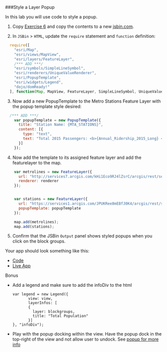 ###Style a Layer Popup

In this lab you will use code to style a popup.

1. Copy [Exercise 6](https://github.com/jofraley/Hacking_JavaScript/blob/master/labs/jsapi/style_feature_layer/js411_stylingfeatures.html) and copy the contents to a new [jsbin.com](http://jsbin.com).

2. In `JSBin` > `HTML`, update the `require` statement and `function` definition:

  ```javascript
    require([
      "esri/Map",
      "esri/views/MapView",
      "esri/layers/FeatureLayer",
      /*** ADD ***/
      "esri/symbols/SimpleLineSymbol",
      "esri/renderers/UniqueValueRenderer",
      "esri/PopupTemplate",
      "esri/widgets/Legend",
      "dojo/domReady!"
    ], function(Map, MapView, FeatureLayer, SimpleLineSymbol, UniqueValueRenderer, PopupTemplate, Legend) {
  ```

3. Now add a new PopupTemplate to the Metro Stations Feature Layer with the popup template style desired:

  ```javascript
    /*** ADD ***/
      var popupTemplate = new PopupTemplate({
        title: "Station Name: {MTA_STATIONS}",
        content: [{ 
          type: "text",     
          text: "Total 2015 Passengers: <b>{Annual_Ridership_2015_Long} </b>. <br>Busyness Ranking: <b>{F2015_Rank_Annual}</b>"
        }]
      });
  ```
4. Now add the template to its assigned feature layer and add the featurelayer to the map.

  ```javascript
      var metrolines = new FeatureLayer({
        url: "http://services7.arcgis.com/kHi1Eco9RJ4lZsrC/arcgis/rest/services/NYC_Subway_Routes/FeatureServer",
        renderer: renderer
      });


      var stations = new FeatureLayer({
        url: "https://services1.arcgis.com/JPUKRee8mEBfJ0K4/arcgis/rest/services/NYC_Subway_Stations_2015/FeatureServer",
        popupTemplate: popupTemplate
      });

      map.add(metrolines);
      map.add(stations);
  ```

5. Confirm that the JSBin `Output` panel shows styled popups when you click on the block groups.

Your app should look something like this:
* [Code](https://github.com/jofraley/Hacking_JavaScript/blob/master/labs/jsapi/style_simple_popup/js411popup.html)
* [Live App](http://jofraley.github.io/Hacking_JavaScript/labs/jsapi/style_simple_popup/index.html)

Bonus
* Add a legend and make sure to add the infoDiv to the html
  ```
  var legend = new Legend({
         view: view,
         layerInfos: [
         {
           layer: blockgroups,
           title: "Total Population"
         }]
  }, "infoDiv");
* Play with the popup docking within the view.  Have the popup dock in the top-right of the view and not allow user to undock.  See [popup for more info](https://developers.arcgis.com/javascript/latest/api-reference/esri-widgets-Popup.html#dockOptions)
